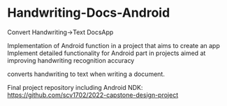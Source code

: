 # Handwriting-Docs-Android

Convert Handwriting->Text DocsApp

Implementation of Android function in a project that aims to create an app
Implement detailed functionality for Android part in projects aimed at improving handwriting recognition accuracy

converts handwriting to text when writing a document.

Final project repository including Android NDK:
https://github.com/scv1702/2022-capstone-design-project
